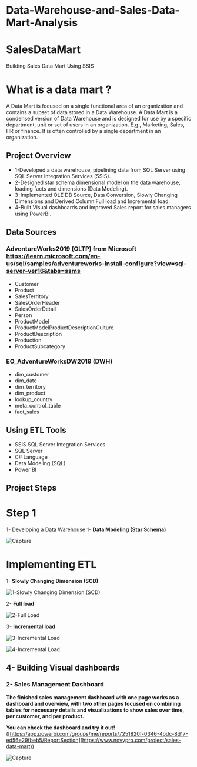 # Data-Warehouse-and-Sales-Data-Mart-Analysis

# SalesDataMart
Building Sales Data Mart Using SSIS
# What is a data mart ?
A Data Mart is focused on a single functional area of an organization and contains a subset of data stored in a Data Warehouse. A Data Mart is a condensed version of Data Warehouse and is designed for use by a specific department, unit or set of users in an organization. E.g., Marketing, Sales, HR or finance. It is often controlled by a single department in an organization.

## Project Overview
*	1-Developed a data warehouse, pipelining data from SQL Server using SQL Server Integration Services (SSIS).
*	2-Designed star schema dimensional model on the data warehouse, loading facts and dimensions (Data Modeling).
*	3-Implemented OLE DB Source, Data Conversion, Slowly Changing Dimensions and Derived Column Full load and Incremental load.
*	4-Built Visual dashboards and improved Sales report for sales managers using PowerBI.

## Data Sources
### AdventureWorks2019 (OLTP) from Microsoft https://learn.microsoft.com/en-us/sql/samples/adventureworks-install-configure?view=sql-server-ver16&tabs=ssms

  - Customer
  - Product
  - SalesTerritory
  - SalesOrderHeader  
  - SalesOrderDetail
  - Person
  - ProductModel
  - ProductModelProductDescriptionCulture
  - ProductDescription
  - Production
  - ProductSubcategory

### EO_AdventureWorksDW2019 (DWH)

  - dim_customer
  - dim_date  
  - dim_territory
  - dim_product 
  - lookup_country
  - meta_control_table
  - fact_sales  

## Using ETL Tools
- SSIS SQL Server Integration Services
- SQL Server 
- C# Language 
- Data Modeling (SQL)
- Power BI

## Project Steps
# Step 1
1- Developing a Data Warehouse
1- <B>Data Modeling (Star Schema)</B>

![Capture](https://user-images.githubusercontent.com/90741989/205361677-9809f5c6-23e8-4505-a043-ed3e0c220d97.PNG)

# Implementing ETL
1- <B>Slowly Changing Dimension (SCD)</B>

![1-Slowly Changing Dimension (SCD)](https://user-images.githubusercontent.com/114536072/206842283-ef3e8641-d906-47f3-9611-74156df2712d.png)


2- <B>Full load </B>

![2-Full Load](https://user-images.githubusercontent.com/114536072/206842297-3f10a6dd-decf-4369-9f84-e35f76958535.png)

3- <B>Incremental load</B>

![3-Incremental Load](https://user-images.githubusercontent.com/114536072/206842315-1e498732-4073-4b10-951d-eb2bfa924782.png)

![4-Incremental Load](https://user-images.githubusercontent.com/114536072/206842327-cf7261a0-fd54-4a80-b1cb-704f5968b3bc.png)

##	4- Building Visual dashboards

### 2- Sales Management Dashboard

<B>The finished sales management dashboard with one page works as a dashboard and overview, with two other pages focused on combining tables for necessary details and visualizations to show sales over time, per customer, and per product.</B>

<B>You can check the dashboard and try it out!</B>([https://app.powerbi.com/groups/me/reports/7251820f-0346-4bdc-8d17-ed56e29fbeb5/ReportSection](https://www.novypro.com/project/sales-data-mart))


![Capture](https://user-images.githubusercontent.com/66099625/227856650-17eb5e79-78d4-451d-87d8-dc0034afe167.PNG)

